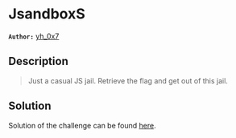 # JsandboxS

**`Author:`** [yh_0x7](https://github.com/yh-0x7)

## Description

> Just a casual JS jail.
> Retrieve the flag and get out of this jail.

## Solution

Solution of the challenge can be found [here](solution/).
